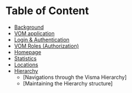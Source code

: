# Table of Content

 - [Background](https://github.com/jessicalovheden/test_project/blob/master/no_en/Background.md)
 - [VOM application](https://github.com/jessicalovheden/test_project/blob/master/no_en/VOM%20Application.md)
 - [Login & Authentication](https://github.com/jessicalovheden/test_project/blob/master/no_en/Login%20&%20Authentication.md)
 - [VOM Roles (Authorization)](https://github.com/jessicalovheden/test_project/blob/master/no_en/VOM%20Roles%20%28Authorization%29.md)
 - [Homepage](https://github.com/jessicalovheden/test_project/blob/master/no_en/Homepage.md)
 - [Statistics](https://github.com/jessicalovheden/test_project/blob/master/no_en/Statistics.md)
 - [Locations](https://github.com/jessicalovheden/test_project/blob/master/no_en/Locations.md)
-   [Hierarchy](https://github.com/jessicalovheden/test_project/blob/master/no_en/Hierarchy.md)
    -   [Navigations through the Visma Hierarchy]
    -   [Maintaining the Hierarchy structure]

<!--stackedit_data:
eyJoaXN0b3J5IjpbMTAxOTQ3MDc5MCwtOTc4NTY5MTcwXX0=
-->